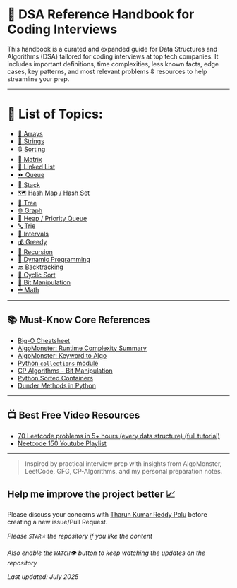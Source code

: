 # 📘 DSA Reference Handbook for Coding Interviews

This handbook is a curated and expanded guide for Data Structures and Algorithms (DSA) tailored for coding interviews at top tech companies. It includes important definitions, time complexities, less known facts, edge cases, key patterns, and most relevant problems & resources to help streamline your prep.

---
# 📖 List of Topics:
- [📌 Arrays](https://github.com/TharunKumarReddyPolu/DSA-Handbook-for-Coding-Interviews/blob/main/Topics/arrays.md)
- [🧵 Strings](https://github.com/TharunKumarReddyPolu/DSA-Handbook-for-Coding-Interviews/blob/main/Topics/strings.md)
- [🔃 Sorting](https://github.com/TharunKumarReddyPolu/DSA-Handbook-for-Coding-Interviews/blob/main/README.md#topic-name-🔃-sorting)
- [🧮 Matrix](https://github.com/TharunKumarReddyPolu/DSA-Handbook-for-Coding-Interviews/blob/main/README.md#topic-name-🧮-matrix)
- [🔗 Linked List](https://github.com/TharunKumarReddyPolu/DSA-Handbook-for-Coding-Interviews/blob/main/README.md#topic-name-🔗-linked-list)
- [⏩ Queue](https://github.com/TharunKumarReddyPolu/DSA-Handbook-for-Coding-Interviews/blob/main/README.md#topic-name-⏩-queue)
- [🧱 Stack](https://github.com/TharunKumarReddyPolu/DSA-Handbook-for-Coding-Interviews/blob/main/README.md#topic-name-🧱-stack)
- [🗺️ Hash Map / Hash Set](https://github.com/TharunKumarReddyPolu/DSA-Handbook-for-Coding-Interviews/blob/main/README.md#topic-name-🗺️-hash-map--hash-set)
- [🌲 Tree](https://github.com/TharunKumarReddyPolu/DSA-Handbook-for-Coding-Interviews/blob/main/README.md#topic-name-🌲-tree)
- [🌐 Graph](https://github.com/TharunKumarReddyPolu/DSA-Handbook-for-Coding-Interviews/blob/main/README.md#topic-name-🌐-graph)
- [🔺 Heap / Priority Queue](https://github.com/TharunKumarReddyPolu/DSA-Handbook-for-Coding-Interviews/blob/main/README.md#topic-name-🔺-heap--priority-queue)
- [🔤 Trie](https://github.com/TharunKumarReddyPolu/DSA-Handbook-for-Coding-Interviews/blob/main/README.md#topic-name-🔤-trie)
- [📆 Intervals](https://github.com/TharunKumarReddyPolu/DSA-Handbook-for-Coding-Interviews/blob/main/README.md#topic-name-📆-intervals)
- [💰 Greedy](https://github.com/TharunKumarReddyPolu/DSA-Handbook-for-Coding-Interviews/blob/main/README.md#topic-name-💰-greedy)
- [🔁 Recursion](https://github.com/TharunKumarReddyPolu/DSA-Handbook-for-Coding-Interviews/blob/main/README.md#topic-name-🔁-recursion)
- [🧠 Dynamic Programming](https://github.com/TharunKumarReddyPolu/DSA-Handbook-for-Coding-Interviews/blob/main/README.md#topic-name-🧠-dynamic-programming)
- [🔙 Backtracking](https://github.com/TharunKumarReddyPolu/DSA-Handbook-for-Coding-Interviews/blob/main/README.md#topic-name-🔙-backtracking)
- [🔄 Cyclic Sort](https://github.com/TharunKumarReddyPolu/DSA-Handbook-for-Coding-Interviews/blob/main/README.md#topic-name-🔄-cyclic-sort)
- [🧮 Bit Manipulation](https://github.com/TharunKumarReddyPolu/DSA-Handbook-for-Coding-Interviews/blob/main/README.md#topic-name-🧮-bit-manipulation)
- [➗ Math](https://github.com/TharunKumarReddyPolu/DSA-Handbook-for-Coding-Interviews/blob/main/README.md#topic-name-➗-math)

---

## 📚 Must-Know Core References
- [Big-O Cheatsheet](https://www.bigocheatsheet.com/)
- [AlgoMonster: Runtime Complexity Summary](https://algo.monster/problems/runtime_summary)
- [AlgoMonster: Keyword to Algo](https://algo.monster/problems/keyword_to_algo)
- [Python `collections` module](https://www.geeksforgeeks.org/python-collections-module/)
- [CP Algorithms - Bit Manipulation](https://cp-algorithms.com/algebra/bit-manipulation.html)
- [Python Sorted Containers](https://www.geeksforgeeks.org/python-sorted-containers-an-introduction/)
- [Dunder Methods in Python](https://www.geeksforgeeks.org/dunder-magic-methods-python/)

---

## 📺 Best Free Video Resources
- [70 Leetcode problems in 5+ hours (every data structure) (full tutorial)](https://youtu.be/lvO88XxNAzs)
- [Neetcode 150 Youtube Playlist](https://www.youtube.com/watch?v=3OamzN90kPg&list=PLPe9IkX86X3y5m_MvtNu2ughxsvkqUNKr)

---

> Inspired by practical interview prep with insights from AlgoMonster, LeetCode, GFG, CP-Algorithms, and my personal preparation notes.

## Help me improve the project better 📈

Please discuss your concerns with [Tharun Kumar Reddy Polu](https://tharunpolu.com/) before creating a new issue/Pull Request.

_Please `STAR`⭐️ the repository if you like the content_

_Also enable the `WATCH`👁 button to keep watching the updates on the repository_


_Last updated: July 2025_